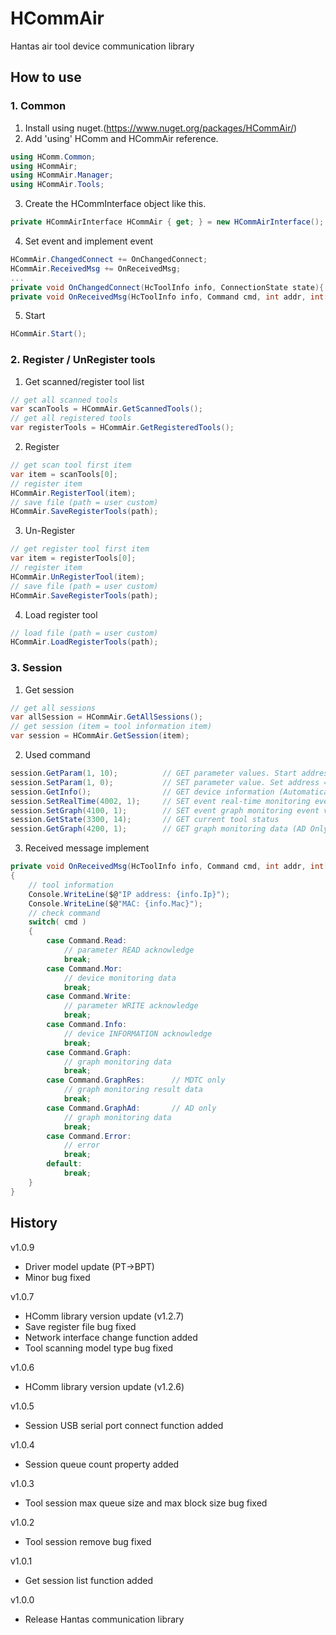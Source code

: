 # HCommAir

Hantas air tool device communication library

## How to use

### 1. Common

1. Install using nuget.(https://www.nuget.org/packages/HCommAir/)
2. Add 'using' HComm and HCommAir reference.

```c#
using HComm.Common;
using HCommAir;
using HCommAir.Manager;
using HCommAir.Tools;
```

3. Create the HCommInterface object like this.

```c#
private HCommAirInterface HCommAir { get; } = new HCommAirInterface();
```

4. Set event and implement event

```c#
HCommAir.ChangedConnect += OnChangedConnect;
HCommAir.ReceivedMsg += OnReceivedMsg;
...
private void OnChangedConnect(HcToolInfo info, ConnectionState state){...}
private void OnReceivedMsg(HcToolInfo info, Command cmd, int addr, int[] values){...}
```

5. Start

```c#
HCommAir.Start();
```

### 2. Register / UnRegister tools

1. Get scanned/register tool list

```c#
// get all scanned tools
var scanTools = HCommAir.GetScannedTools();
// get all registered tools
var registerTools = HCommAir.GetRegisteredTools();
```

2. Register

```c#
// get scan tool first item
var item = scanTools[0];
// register item
HCommAir.RegisterTool(item);
// save file (path = user custom)
HCommAir.SaveRegisterTools(path);
```

3. Un-Register

```c#
// get register tool first item
var item = registerTools[0];
// register item
HCommAir.UnRegisterTool(item);
// save file (path = user custom)
HCommAir.SaveRegisterTools(path);
```

4. Load register tool

```c#
// load file (path = user custom)
HCommAir.LoadRegisterTools(path);
```

### 3. Session

1. Get session

```c#
// get all sessions
var allSession = HCommAir.GetAllSessions();
// get session (item = tool information item)
var session = HCommAir.GetSession(item);
```

2. Used command

```c#
session.GetParam(1, 10);          // GET parameter values. Start address = 1, Count = 10
session.SetParam(1, 0);           // SET parameter value. Set address = 1, value = 0
session.GetInfo();                // GET device information (Automatically called when a command is not transmitted for a certain period of time while connected to the device.)
session.SetRealTime(4002, 1);     // SET event real-time monitoring event value = 0 (stop), value = 1 (start)
session.SetGraph(4100, 1);        // SET event graph monitoring event value = 0 (stop), value = 1 (start)
session.GetState(3300, 14);       // GET current tool status
session.GetGraph(4200, 1);        // GET graph monitoring data (AD Only)
```

3. Received message implement

```c#
private void OnReceivedMsg(HcToolInfo info, Command cmd, int addr, int[] values)
{
    // tool information
    Console.WriteLine($@"IP address: {info.Ip}");
    Console.WriteLine($@"MAC: {info.Mac}");
    // check command
    switch( cmd )
    {
        case Command.Read:
            // parameter READ acknowledge
            break;
        case Command.Mor:
            // device monitoring data
            break;
        case Command.Write:
            // parameter WRITE acknowledge
            break;
        case Command.Info:
            // device INFORMATION acknowledge
            break;
        case Command.Graph:
            // graph monitoring data
            break;
        case Command.GraphRes:      // MDTC only
            // graph monitoring result data
            break;
        case Command.GraphAd:       // AD only
            // graph monitoring data
            break;
        case Command.Error:
            // error
            break;
        default:
            break;
    }
}
```

## History

v1.0.9

- Driver model update (PT->BPT)
- Minor bug fixed

v1.0.7

- HComm library version update (v1.2.7)
- Save register file bug fixed
- Network interface change function added
- Tool scanning model type bug fixed

v1.0.6

- HComm library version update (v1.2.6)

v1.0.5

- Session USB serial port connect function added

v1.0.4

- Session queue count property added

v1.0.3

- Tool session max queue size and max block size bug fixed

v1.0.2

- Tool session remove bug fixed

v1.0.1

- Get session list function added

v1.0.0

- Release Hantas communication library
